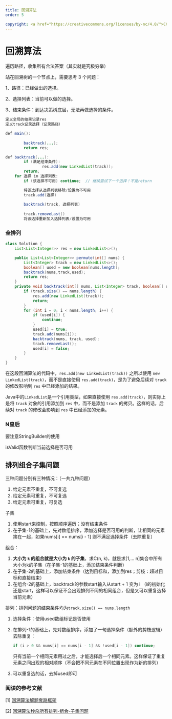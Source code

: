 ```yaml
---
title: 回溯算法
order: 5

copyright: <a href="https://creativecommons.org/licenses/by-nc/4.0/">CC BY-NC 4.0协议</a>
---
```




# 回溯算法

遍历路径，收集所有合法答案（其实就是究极穷举）

站在回溯树的一个节点上，需要思考 3 个问题：

1、路径：已经做出的选择。

2、选择列表：当前可以做的选择。

3、结束条件：到达决策树底层，无法再做选择的条件。

```java
定义全局的结果记录res
定义track记录选择（记录路径）

def main():
		
		backtrack(...);
		return res;

def backtrack(...):
		if (满足结束条件):
				res.add(new LinkedList(track));
        return;
    for 选择 in 选择列表:
        if (该选择不可用) continue;  // 继续尝试下一个选择！不是return

        将该选择从选择列表移除/设置为不可用
        track.add(选择)
          
        backtrack(track, 选择列表)
          
        track.removeLast()
        将该选择重新加入选择列表/设置为可用
```





### 全排列

```java
class Solution {
    List<List<Integer>> res = new LinkedList<>();

    public List<List<Integer>> permute(int[] nums) {
        List<Integer> track = new LinkedList<>();
        boolean[] used = new boolean[nums.length];
        backtrack(nums,track,used);
        return res;
    }
    private void backtrack(int[] nums, List<Integer> track, boolean[] used) {
        if (track.size() == nums.length) {
            res.add(new LinkedList(track));
            return;
        }
        for (int i = 0; i < nums.length; i++) {
            if (used[i]) {
                continue;
            }
            used[i] = true;
            track.add(nums[i]);
            backtrack(nums, track, used);
            track.removeLast();
            used[i] = false;            
        }
    }
}
```

在这段回溯算法的代码中，`res.add(new LinkedList(track))` 之所以使用 `new LinkedList(track)`，而不是直接使用 `res.add(track)`，是为了避免后续对 `track` 的修改影响到 `res` 中已经添加的结果。

Java中的`LinkedList`是一个引用类型，如果直接使用 `res.add(track)`，则实际上是将 `track` 对象的引用添加到 `res` 中，而不是添加 `track` 的拷贝。这样的话，后续对 `track` 的修改会影响到 `res` 中已经添加的元素。



### N皇后

要注意StringBuilder的使用

isValid函数判断当前选择是否可用



## 排列组合子集问题

三种问题分别有三种情况：（一共九种问题）

1. 给定元素不重复，不可复选
2. 给定元素可重复，不可复选
3. 给定元素可重复，可复选

子集

1. 使用start来控制，按照顺序遍历；没有结束条件
2. 在子集-1的基础上，先对数组排序，添加选择是否可用的判断，让相同的元素挨在一起，如果nums[i] == nums[i - 1] 则不满足选择条件（去除重复）

组合：

1. **大小为 `k` 的组合就是大小为 `k` 的子集**，求C(n, k)，就是求[1,... n]集合中所有大小为k的子集（在子集-1的基础上，添加结束条件判断）
2. 在子集-2的基础上，添加结束条件（达到目标和，添加到res；剪枝：超过目标和直接结束）
3. 在组合-2的基础上，backtrack的参数start输入从start + 1 变为 i （i的初始化还是start，这样可以保证不会出现排列不同的相同组合，但是又可以重复选择当前元素）

排列：排列问题的结束条件均为`track.size() == nums.length`

1. 选择条件：使用used数组标记是否使用

2. 在排列-1的基础上，先对数组排序，添加了一句选择条件（额外的剪枝逻辑）去除重复：

   ```java
   if (i > 0 && nums[i] == nums[i - 1] && !used[i - 1]) continue;
   ```

   只有当前一个相同元素用过之后，才能选择后一个相同元素。这样保证了重复元素之间出现的相对顺序（不会把不同元素在不同位置出现作为新的排列）

1. 可以重复选的话，去掉used即可





### 阅读的参考文献

[1] [回溯算法解题套路框架](https://labuladong.online/algo/essential-technique/backtrack-framework/)

[2] [回溯算法秒杀所有排列-组合-子集问题](https://labuladong.online/algo/essential-technique/permutation-combination-subset-all-in-one/)
